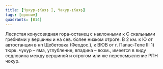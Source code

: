 ```yaml
---
title: [Чукур-❮Кая❯ I, Чакур-❮Кая❯]
tags: [ороним]
quadrants: [В14]
---
```


Лесистая конусовидная гора-останец с наклонными к С скальными гребнями у вершины
и на сев. более низком отроге. В 2 км. к Ю от автостанции в нп Щебетовка
(Феодос.), к ВЮВ от г. Папас-Тепе III 1) тюрк. чукур – яма, углубление, впадина
– возм., имеется в виду седловина между вершиной и отрогом или же переосмысление
РПН чокур.
